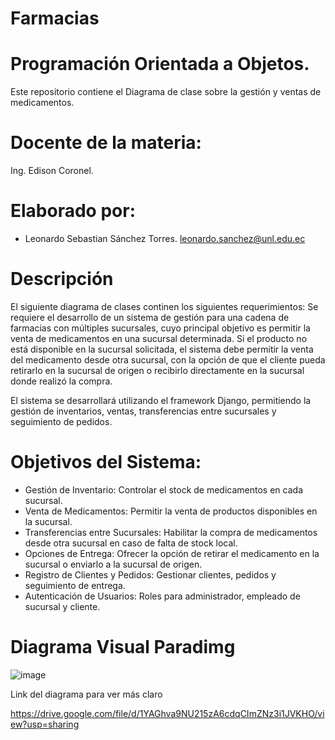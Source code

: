 # Farmacias
# Programación Orientada a Objetos.
Este repositorio contiene el Diagrama de clase sobre la gestión y ventas de medicamentos.
# Docente de la materia:
Ing. Edison Coronel.
# Elaborado por: 
- Leonardo Sebastian Sánchez Torres.
  leonardo.sanchez@unl.edu.ec
# Descripción 
El siguiente diagrama de clases continen los siguientes requerimientos:
Se requiere el desarrollo de un sistema de gestión para una cadena de farmacias con múltiples sucursales, cuyo principal objetivo es permitir la venta de medicamentos en una sucursal determinada. Si el producto no está disponible en la sucursal solicitada, el sistema debe permitir la venta del medicamento desde otra sucursal, con la opción de que el cliente pueda retirarlo en la sucursal de origen o recibirlo directamente en la sucursal donde realizó la compra.

El sistema se desarrollará utilizando el framework Django, permitiendo la gestión de inventarios, ventas, transferencias entre sucursales y seguimiento de pedidos.

# Objetivos del Sistema:

- Gestión de Inventario: Controlar el stock de medicamentos en cada sucursal.
- Venta de Medicamentos: Permitir la venta de productos disponibles en la sucursal.
- Transferencias entre Sucursales: Habilitar la compra de medicamentos desde otra sucursal en caso de falta de stock local.
- Opciones de Entrega: Ofrecer la opción de retirar el medicamento en la sucursal o enviarlo a la sucursal de origen.
- Registro de Clientes y Pedidos: Gestionar clientes, pedidos y seguimiento de entrega.
- Autenticación de Usuarios: Roles para administrador, empleado de sucursal y cliente.

# Diagrama Visual Paradimg 

![image](https://github.com/user-attachments/assets/abd0dbd0-abf4-4b17-aa0b-efa4aa8a2b71)

Link del diagrama para ver más claro

https://drive.google.com/file/d/1YAGhva9NU215zA6cdqCImZNz3i1JVKHO/view?usp=sharing
